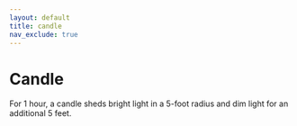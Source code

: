 ```yaml
---
layout: default
title: candle
nav_exclude: true
---
```


# Candle

For 1 hour, a candle sheds bright light in a 5-foot radius and dim light for an additional 5 feet.

